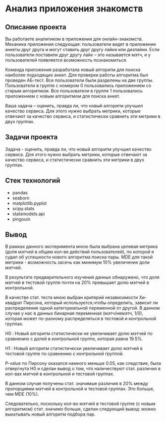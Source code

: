 # Анализ приложения знакомств

## Описание проекта

Вы работаете аналитиком в приложении для онлайн-знакомств. Механика приложения следующая: пользователи видят в приложении анкеты друг друга и могут ставить друг другу лайки или дизлайки. Если пользователи поставили друг другу лайк – это называется мэтч, и у пользователей появляется возможность познакомиться.

Команда приложения разработала новый алгоритм для поиска наиболее подходящих анкет. Для проверки работы алгоритма был проведен АБ-тест. Все пользователи были разделены на две группы. Пользователи в группе с номером 0 пользовались приложением со старым алгоритмом. Все пользователи в группе 1 пользовались приложением с новым алгоритмом для поиска анкет.

Ваша задача – оценить, правда ли, что новый алгоритм улучшил качество сервиса. Для этого нужно выбрать метрики, которые отвечают за качество сервиса, и статистически сравнить эти метрики в двух группах.


## Задачи проекта

Задача - оценить, правда ли, что новый алгоритм улучшил качество сервиса.
Для этого нужно выбрать метрики, которые отвечают за качество сервиса, и статистически сравнить эти метрики в двух группах.


## Стек технологий
* pandas
* seaborn
* matplotlib.pyplot
* scipy.stats
* statsmodels.api
* pingouin

## Вывод

В рамках данного эксперимента мною была выбрана целевая метрика (доля мэтчей в общем кол-ве действий пользователей), по которой я судил об успешности нового алгоритма поиска пары.
MDE для такой метрики - возможность засечь как минимум 10% увеличение доли мэтчей.

В результате предварительного изучения данных обнаружено, что доля мэтчей в тестовой группе почти на 20% превышает долю мэтчей в контрольной.

В качестве стат. теста мною выбран критерий независимости Хи-квадрат Пирсона, который используется,чтобы определить,
зависит ли распределение одной категориальной переменной от другой.
В данном случае у нас в данных бинарная переменная (мэтч/немэтч, 1/0), которая может по-разному распределяться в тестовой и контрольной группах.

H0 : Новый алгоритм статистически не увеличивает долю мэтчей по сравнению с долей в контрольной группе, которая равна 19.5%.

H1 : Новый алгоритм статистически увеличивает долю мэтчей в тестовой группе по сравнению с контрольной группой.

P-value по Пирсону оказался намного меньше 0.05, как следствие, была отвергнута H0 и сделан вывод о том, что наличествуют стат. различия в кол-вах мэтчей в контрольной и тестовой группах.

В данном случае получены стат. значимые различия в 20% между пропорциями мэтчей в контрольной и тестовой группах. Это больше, чем MDE (10%).

Следовательно, поскольку кол-во мэтчей в тестовой группе (с новым алгоритмом) стат. значимо больше, сделан следующий вывод: можно выкатывать новый алгоритм подбора пар.
